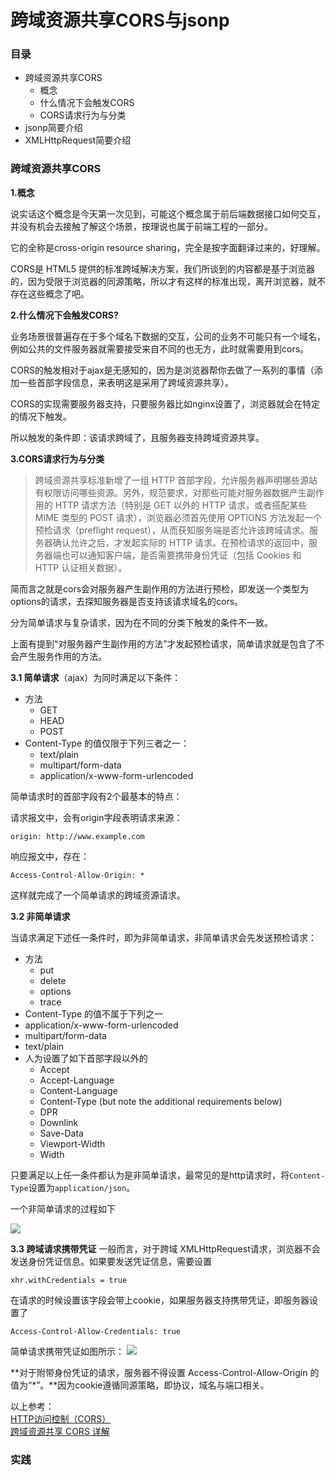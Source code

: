 # 跨域资源共享CORS与jsonp

### 目录
- 跨域资源共享CORS
  - 概念
  - 什么情况下会触发CORS
  - CORS请求行为与分类
- jsonp简要介绍
- XMLHttpRequest简要介绍

### 跨域资源共享CORS

**1.概念**

说实话这个概念是今天第一次见到，可能这个概念属于前后端数据接口如何交互，并没有机会去接触了解这个场景，按理说也属于前端工程的一部分。

它的全称是cross-origin resource sharing，完全是按字面翻译过来的，好理解。

CORS是 HTML5 提供的标准跨域解决方案，我们所谈到的内容都是基于浏览器的，因为受限于浏览器的同源策略，所以才有这样的标准出现，离开浏览器，就不存在这些概念了吧。

**2.什么情况下会触发CORS?**

业务场景很普遍存在于多个域名下数据的交互，公司的业务不可能只有一个域名，例如公共的文件服务器就需要接受来自不同的也无方，此时就需要用到cors。

CORS的触发相对于ajax是无感知的，因为是浏览器帮你去做了一系列的事情（添加一些首部字段信息，来表明这是采用了跨域资源共享）。

CORS的实现需要服务器支持，只要服务器比如nginx设置了，浏览器就会在特定的情况下触发。

所以触发的条件即：该请求跨域了，且服务器支持跨域资源共享。

**3.CORS请求行为与分类**

> 跨域资源共享标准新增了一组 HTTP 首部字段，允许服务器声明哪些源站有权限访问哪些资源。另外，规范要求，对那些可能对服务器数据产生副作用的 HTTP 请求方法（特别是 GET 以外的 HTTP 请求，或者搭配某些 MIME 类型的 POST 请求），浏览器必须首先使用 OPTIONS 方法发起一个预检请求（preflight request），从而获知服务端是否允许该跨域请求。服务器确认允许之后，才发起实际的 HTTP 请求。在预检请求的返回中，服务器端也可以通知客户端，是否需要携带身份凭证（包括 Cookies 和 HTTP 认证相关数据）。

简而言之就是cors会对服务器产生副作用的方法进行预检，即发送一个类型为options的请求，去探知服务器是否支持该请求域名的cors。

分为简单请求与复杂请求，因为在不同的分类下触发的条件不一致。

上面有提到“对服务器产生副作用的方法”才发起预检请求，简单请求就是包含了不会产生服务作用的方法。

**3.1 简单请求**（ajax）为同时满足以下条件：  
- 方法  
  - GET
  - HEAD
  - POST
- Content-Type 的值仅限于下列三者之一：
  - text/plain
  - multipart/form-data
  - application/x-www-form-urlencoded

简单请求时的首部字段有2个最基本的特点：

请求报文中，会有origin字段表明请求来源：
```
origin: http://www.example.com
```

响应报文中，存在：

```
Access-Control-Allow-Origin: *
```
这样就完成了一个简单请求的跨域资源请求。

**3.2 非简单请求**  

当请求满足下述任一条件时，即为非简单请求，非简单请求会先发送预检请求：
- 方法
  - put
  - delete
  - options
  - trace
-  Content-Type 的值不属于下列之一
  - application/x-www-form-urlencoded
  - multipart/form-data
  - text/plain
- 人为设置了如下首部字段以外的
  - Accept
  - Accept-Language
  - Content-Language
  - Content-Type (but note the additional requirements below)
  - DPR
  - Downlink
  - Save-Data
  - Viewport-Width
  - Width

只要满足以上任一条件都认为是非简单请求，最常见的是http请求时，将`Content-Type`设置为`application/json`。

一个非简单请求的过程如下

![](https://mdn.mozillademos.org/files/14289/prelight.png)

**3.3 跨域请求携带凭证**
一般而言，对于跨域 XMLHttpRequest请求，浏览器不会发送身份凭证信息。如果要发送凭证信息，需要设置
```
xhr.withCredentials = true
```
在请求的时候设置该字段会带上cookie，如果服务器支持携带凭证，即服务器设置了
```
Access-Control-Allow-Credentials: true
```

简单请求携带凭证如图所示：
![](https://mdn.mozillademos.org/files/14291/cred-req.png)

**对于附带身份凭证的请求，服务器不得设置 Access-Control-Allow-Origin 的值为“*”。**因为cookie遵循同源策略，即协议，域名与端口相关。

以上参考：   
[HTTP访问控制（CORS）](https://developer.mozilla.org/zh-CN/docs/Web/HTTP/Access_control_CORS)  
[跨域资源共享 CORS 详解](http://www.ruanyifeng.com/blog/2016/04/cors.html)
### 实践
